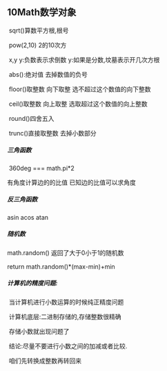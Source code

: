 ## 10Math数学对象

​	sqrt()算数平方根,根号

​	pow(2,10)		2的10次方

​		x,y			y:负数表示求倒数      y:如果是分数,坟墓表示开几次方根

​	abs():绝对值		去掉数值的负号

​	floor()取整数     向下取整    选不超过这个数值的向下整数

​	ceil()取整数	向上取整		选取超过这个数值的向上整数

​	round()四舍五入

​	trunc()直接取整数			去掉小数部分		

##### 三角函数

​	360deg === math.pi*2

有角度计算边的的比值    已知边的比值可以求角度

##### 反三角函数

asin		acos	atan

##### 随机数

math.random()          返回了大于0小于1的随机数

return math.random()*(max-min)+min

##### 计算机的精度问题:

​	当计算机进行小数运算的时候纯正精度问题

​	计算机底层:二进制存储的,存储整数很精确

​	存储小数就出现问题了

​	结论:尽量不要进行小数之间的加减或者比较.

​		咱们先转换成整数再转回来

